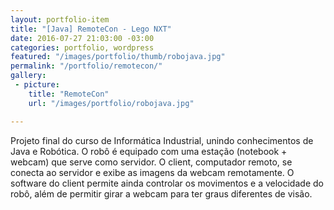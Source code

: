 ```yaml
---
layout: portfolio-item
title: "[Java] RemoteCon - Lego NXT"
date: 2016-07-27 21:03:00 -03:00
categories: portfolio, wordpress
featured: "/images/portfolio/thumb/robojava.jpg"
permalink: "/portfolio/remotecon/"
gallery:
 - picture:
    title: "RemoteCon"
    url: "/images/portfolio/robojava.jpg"

---
```

Projeto final do curso de Informática Industrial, unindo conhecimentos de Java e Robótica. O robô é equipado com uma estação (notebook + webcam) que serve como servidor. O client, computador remoto, se conecta ao servidor e exibe as imagens da webcam remotamente. O software do client permite ainda controlar os movimentos e a velocidade do robô, além de permitir girar a webcam para ter graus diferentes de visão.